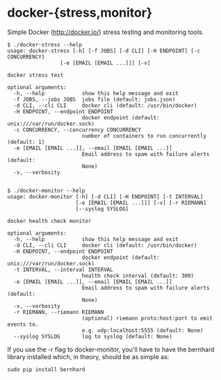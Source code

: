 docker-{stress,monitor}
=======================

Simple Docker (http://docker.io/) stress testing and monitoring tools.

    $ ./docker-stress --help
    usage: docker-stress [-h] [-f JOBS] [-d CLI] [-H ENDPOINT] [-c CONCURRENCY]
                     [-e [EMAIL [EMAIL ...]]] [-v]

    docker stress test
    
    optional arguments:
      -h, --help            show this help message and exit
      -f JOBS, --jobs JOBS  jobs file (default: jobs.json)
      -d CLI, --cli CLI     docker cli (default: /usr/bin/docker)
      -H ENDPOINT, --endpoint ENDPOINT
                            docker endpoint (default: unix:///var/run/docker.sock)
      -c CONCURRENCY, --concurrency CONCURRENCY
                            number of containers to run concurrently (default: 1)
      -e [EMAIL [EMAIL ...]], --email [EMAIL [EMAIL ...]]
                            Email address to spam with failure alerts (default:
                            None)
      -v, --verbosity


    $ ./docker-monitor --help
    usage: docker-monitor [-h] [-d CLI] [-H ENDPOINT] [-t INTERVAL]
                          [-e [EMAIL [EMAIL ...]]] [-v] [-r RIEMANN]
                          [--syslog SYSLOG]
    
    docker health check monitor
    
    optional arguments:
      -h, --help            show this help message and exit
      -d CLI, --cli CLI     docker cli (default: /usr/bin/docker)
      -H ENDPOINT, --endpoint ENDPOINT
                            docker endpoint (default: unix:///var/run/docker.sock)
      -t INTERVAL, --interval INTERVAL
                            health check interval (default: 300)
      -e [EMAIL [EMAIL ...]], --email [EMAIL [EMAIL ...]]
                            Email address to spam with failure alerts (default:
                            None)
      -v, --verbosity
      -r RIEMANN, --riemann RIEMANN
                            (optional) riemann proto:host:port to emit events to.
                            e.g. udp:localhost:5555 (default: None)
      --syslog SYSLOG       log to syslog (default: None)

If you use the -r flag to docker-monitor, you'll have to have the bernhard library installed
which, in theory, should be as simple as:

    sudo pip install bernhard
